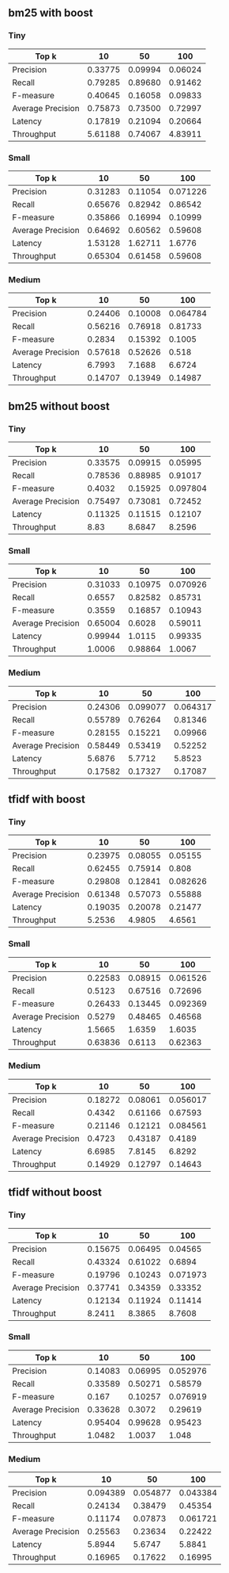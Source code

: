 ## bm25 with boost

### Tiny

| Top k             | 10          | 50         | 100        |
| --------          | ----------- | ---------- | ---------- | 
| Precision         | 0.33775     | 0.09994    | 0.06024    |
| Recall            | 0.79285     | 0.89680    | 0.91462    |
| F-measure         | 0.40645     | 0.16058    | 0.09833    |
| Average Precision | 0.75873     | 0.73500    | 0.72997    |
| Latency           | 0.17819     | 0.21094    | 0.20664    |
| Throughput        | 5.61188     | 0.74067    | 4.83911    |


### Small

| Top k             | 10          | 50         | 100        |
| --------          | ----------- | ---------- | ---------- | 
| Precision         | 0.31283     | 0.11054    |  0.071226    |
| Recall            | 0.65676     | 0.82942    |  0.86542    |
| F-measure         | 0.35866     | 0.16994    |  0.10999    |
| Average Precision | 0.64692     | 0.60562    |  0.59608    |
| Latency           | 1.53128     | 1.62711    |  1.6776    |
| Throughput        | 0.65304     | 0.61458    |  0.59608    |


### Medium

| Top k             | 10          | 50         | 100        |
| --------          | ----------- | ---------- | ---------- | 
| Precision         |  0.24406    |  0.10008   |  0.064784    |
| Recall            |  0.56216    |  0.76918   |  0.81733    |
| F-measure         |  0.2834     |  0.15392   |  0.1005    |
| Average Precision |  0.57618    |  0.52626   |  0.518    |
| Latency           |  6.7993     |  7.1688    |  6.6724    |
| Throughput        |  0.14707    |  0.13949   |  0.14987    |

## bm25 without boost

### Tiny

| Top k             | 10          | 50         | 100        |
| --------          | ----------- | ---------- | ---------- | 
| Precision         |  0.33575    |  0.09915    |  0.05995    |
| Recall            |  0.78536    |  0.88985    |  0.91017    |
| F-measure         |  0.4032     |  0.15925    |  0.097804    |
| Average Precision |  0.75497    |  0.73081    |  0.72452    |
| Latency           |  0.11325    |  0.11515    |  0.12107    |
| Throughput        |  8.83       |  8.6847     |  8.2596    |


### Small

| Top k             | 10          | 50         | 100        |
| --------          | ----------- | ---------- | ---------- | 
| Precision         |  0.31033    |  0.10975   |  0.070926    |
| Recall            |  0.6557     |  0.82582   |  0.85731    |
| F-measure         |  0.3559     |  0.16857   |  0.10943    |
| Average Precision |  0.65004    |  0.6028    |  0.59011    |
| Latency           |  0.99944    |  1.0115    |  0.99335    |
| Throughput        |  1.0006     |  0.98864   |  1.0067    |


### Medium

| Top k             | 10          | 50         | 100        |
| --------          | ----------- | ---------- | ---------- | 
| Precision         |   0.24306    |   0.099077   |  0.064317    |
| Recall            |   0.55789    |   0.76264   |   0.81346    |
| F-measure         |   0.28155    |   0.15221   |   0.09966    |
| Average Precision |   0.58449    |   0.53419   |   0.52252    |
| Latency           |   5.6876     |   5.7712    |   5.8523    |
| Throughput        |   0.17582    |   0.17327   |   0.17087    |


## tfidf with boost

### Tiny

| Top k             | 10          | 50         | 100        |
| --------          | ----------- | ---------- | ---------- | 
| Precision         |  0.23975     |  0.08055    |  0.05155    |
| Recall            |  0.62455     |  0.75914    |  0.808    |
| F-measure         |  0.29808     |  0.12841    |  0.082626    |
| Average Precision |  0.61348     |  0.57073    |  0.55888    |
| Latency           |  0.19035     |  0.20078    |  0.21477    |
| Throughput        |  5.2536     |  4.9805    |  4.6561    |


### Small

| Top k             | 10          | 50         | 100        |
| --------          | ----------- | ---------- | ---------- | 
| Precision         | 0.22583     |  0.08915    |   0.061526    |
| Recall            | 0.5123     |  0.67516    |   0.72696    |
| F-measure         | 0.26433     |  0.13445    |   0.092369    |
| Average Precision | 0.5279     |  0.48465    |   0.46568    |
| Latency           | 1.5665     |  1.6359    |   1.6035    |
| Throughput        | 0.63836     |  0.6113    |   0.62363    |


### Medium

| Top k             | 10          | 50         | 100        |
| --------          | ----------- | ---------- | ---------- | 
| Precision         |  0.18272    |  0.08061   |   0.056017    |
| Recall            |  0.4342     |  0.61166   |   0.67593    |
| F-measure         |  0.21146    |  0.12121   |   0.084561    |
| Average Precision |  0.4723     |  0.43187   |   0.4189    |
| Latency           |  6.6985     |  7.8145    |   6.8292    |
| Throughput        |  0.14929    |  0.12797   |   0.14643    |

## tfidf without boost

### Tiny

| Top k             | 10          | 50         | 100        |
| --------          | ----------- | ---------- | ---------- | 
| Precision         |  0.15675     |   0.06495    |   0.04565    |
| Recall            |  0.43324     |   0.61022    |   0.6894    |
| F-measure         |  0.19796     |   0.10243    |   0.071973    |
| Average Precision |  0.37741     |   0.34359    |   0.33352    |
| Latency           |  0.12134     |   0.11924    |   0.11414    |
| Throughput        |  8.2411     |   8.3865    |   8.7608    |


### Small

| Top k             | 10          | 50         | 100        |
| --------          | ----------- | ---------- | ---------- | 
| Precision         |  0.14083     |   0.06995    |    0.052976    |
| Recall            |  0.33589     |   0.50271    |    0.58579    |
| F-measure         |  0.167     |   0.10257    |    0.076919    |
| Average Precision |  0.33628     |   0.3072    |    0.29619    |
| Latency           |  0.95404     |   0.99628    |    0.95423    |
| Throughput        |  1.0482     |   1.0037    |    1.048    |


### Medium

| Top k             | 10          | 50         | 100        |
| --------          | ----------- | ---------- | ---------- | 
| Precision         |  0.094389    |   0.054877   |    0.043384    |
| Recall            |  0.24134     |   0.38479   |    0.45354    |
| F-measure         |  0.11174    |   0.07873   |    0.061721    |
| Average Precision |  0.25563     |   0.23634   |    0.22422    |
| Latency           |  5.8944     |   5.6747    |    5.8841    |
| Throughput        |  0.16965    |   0.17622   |    0.16995    |